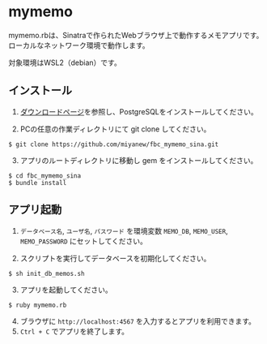# mymemo

mymemo.rbは、Sinatraで作られたWebブラウザ上で動作するメモアプリです。ローカルなネットワーク環境で動作します。

対象環境はWSL2（debian）です。

## インストール

1. [ダウンロードページ](https://www.postgresql.org/download/)を参照し、PostgreSQLをインストールしてください。

2. PCの任意の作業ディレクトリにて git clone してください。

```
$ git clone https://github.com/miyanew/fbc_mymemo_sina.git
```

3. アプリのルートディレクトリに移動し gem をインストールしてください。

```
$ cd fbc_mymemo_sina
$ bundle install
```

## アプリ起動

1. `データベース名`, `ユーザ名`, `パスワード` を環境変数 `MEMO_DB`, `MEMO_USER`, `MEMO_PASSWORD` にセットしてください。

2. スクリプトを実行してデータベースを初期化してください。

```
$ sh init_db_memos.sh
```

3. アプリを起動してください。

```
$ ruby mymemo.rb
```

4. ブラウザに `http://localhost:4567` を入力するとアプリを利用できます。
5. `Ctrl + C` でアプリを終了します。
